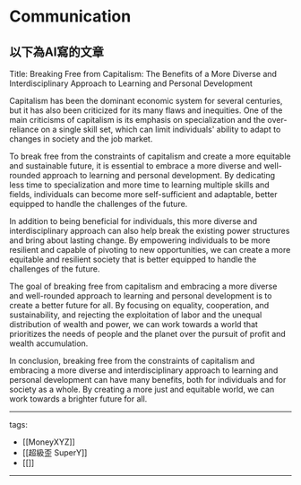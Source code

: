 # Communication

## 以下為AI寫的文章
Title: Breaking Free from Capitalism: The Benefits of a More Diverse and Interdisciplinary Approach to Learning and Personal Development

Capitalism has been the dominant economic system for several centuries, but it has also been criticized for its many flaws and inequities. One of the main criticisms of capitalism is its emphasis on specialization and the over-reliance on a single skill set, which can limit individuals' ability to adapt to changes in society and the job market.

To break free from the constraints of capitalism and create a more equitable and sustainable future, it is essential to embrace a more diverse and well-rounded approach to learning and personal development. By dedicating less time to specialization and more time to learning multiple skills and fields, individuals can become more self-sufficient and adaptable, better equipped to handle the challenges of the future.

In addition to being beneficial for individuals, this more diverse and interdisciplinary approach can also help break the existing power structures and bring about lasting change. By empowering individuals to be more resilient and capable of pivoting to new opportunities, we can create a more equitable and resilient society that is better equipped to handle the challenges of the future.

The goal of breaking free from capitalism and embracing a more diverse and well-rounded approach to learning and personal development is to create a better future for all. By focusing on equality, cooperation, and sustainability, and rejecting the exploitation of labor and the unequal distribution of wealth and power, we can work towards a world that prioritizes the needs of people and the planet over the pursuit of profit and wealth accumulation.

In conclusion, breaking free from the constraints of capitalism and embracing a more diverse and interdisciplinary approach to learning and personal development can have many benefits, both for individuals and for society as a whole. By creating a more just and equitable world, we can work towards a brighter future for all.






---
tags:
  - [[MoneyXYZ]]
  - [[超級歪 SuperY]]
  - [[]]
---
